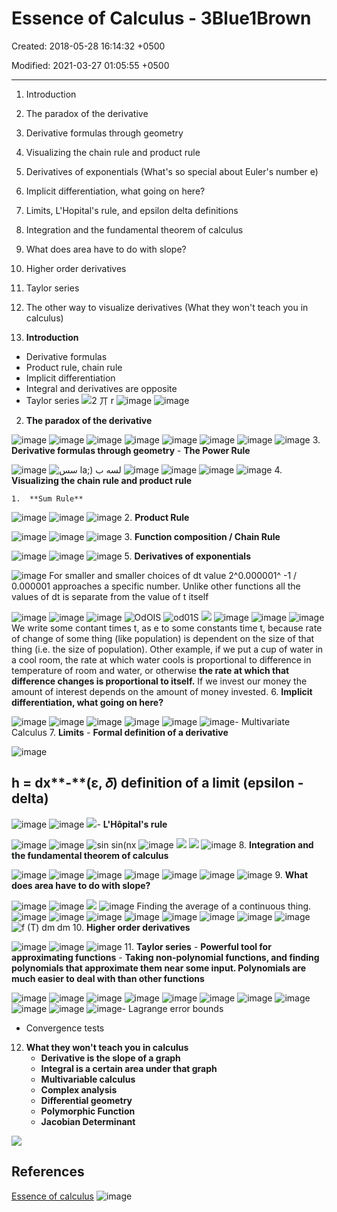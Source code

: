 # Essence of Calculus - 3Blue1Brown

Created: 2018-05-28 16:14:32 +0500

Modified: 2021-03-27 01:05:55 +0500

---

1. Introduction

2. The paradox of the derivative

3. Derivative formulas through geometry

4. Visualizing the chain rule and product rule

5. Derivatives of exponentials (What's so special about Euler's number e)

6. Implicit differentiation, what going on here?

7. Limits, L'Hopital's rule, and epsilon delta definitions

8. Integration and the fundamental theorem of calculus

9. What does area have to do with slope?

10. Higher order derivatives

11. Taylor series

12. The other way to visualize derivatives (What they won't teach you in calculus)
1. **Introduction**

- Derivative formulas
- Product rule, chain rule
- Implicit differentiation
- Integral and derivatives are opposite
- Taylor series
![2 丌 r ](media/Essence-of-Calculus---3Blue1Brown-image1.png)
![image](media/Essence-of-Calculus---3Blue1Brown-image2.png)
![image](media/Essence-of-Calculus---3Blue1Brown-image3.png)

2. **The paradox of the derivative**

![image](media/Essence-of-Calculus---3Blue1Brown-image4.png)
![image](media/Essence-of-Calculus---3Blue1Brown-image5.png)
![image](media/Essence-of-Calculus---3Blue1Brown-image6.png)
![image](media/Essence-of-Calculus---3Blue1Brown-image7.png)
![image](media/Essence-of-Calculus---3Blue1Brown-image8.png)
![image](media/Essence-of-Calculus---3Blue1Brown-image9.png)
![image](media/Essence-of-Calculus---3Blue1Brown-image10.png)
![image](media/Essence-of-Calculus---3Blue1Brown-image11.png)
3.  **Derivative formulas through geometry**
    -   **The Power Rule**

![image](media/Essence-of-Calculus---3Blue1Brown-image12.png)
![سس la;) لسه ب ](media/Essence-of-Calculus---3Blue1Brown-image13.png)
![image](media/Essence-of-Calculus---3Blue1Brown-image14.png)
![image](media/Essence-of-Calculus---3Blue1Brown-image15.png)
![image](media/Essence-of-Calculus---3Blue1Brown-image16.png)
![image](media/Essence-of-Calculus---3Blue1Brown-image17.png)
4.  **Visualizing the chain rule and product rule**

    1.  **Sum Rule**

![image](media/Essence-of-Calculus---3Blue1Brown-image18.png)
![image](media/Essence-of-Calculus---3Blue1Brown-image19.png)
![image](media/Essence-of-Calculus---3Blue1Brown-image20.png)
2.  **Product Rule**

![image](media/Essence-of-Calculus---3Blue1Brown-image21.png)
![image](media/Essence-of-Calculus---3Blue1Brown-image22.png)
![image](media/Essence-of-Calculus---3Blue1Brown-image23.png)
3.  **Function composition / Chain Rule**

![image](media/Essence-of-Calculus---3Blue1Brown-image24.png)
![image](media/Essence-of-Calculus---3Blue1Brown-image25.png)
![image](media/Essence-of-Calculus---3Blue1Brown-image26.png)
5.  **Derivatives of exponentials**

![image](media/Essence-of-Calculus---3Blue1Brown-image27.png)
For smaller and smaller choices of dt value 2^0.000001^ -1 / 0.000001 approaches a specific number. Unlike other functions all the values of dt is separate from the value of t itself

![image](media/Essence-of-Calculus---3Blue1Brown-image28.png)
![image](media/Essence-of-Calculus---3Blue1Brown-image29.png)
![image](media/Essence-of-Calculus---3Blue1Brown-image30.png)
![OdOIS ](media/Essence-of-Calculus---3Blue1Brown-image31.png)
![od01S ](media/Essence-of-Calculus---3Blue1Brown-image32.png)
![](media/Essence-of-Calculus---3Blue1Brown-image33.png)
![image](media/Essence-of-Calculus---3Blue1Brown-image34.png)
![image](media/Essence-of-Calculus---3Blue1Brown-image35.png)
![image](media/Essence-of-Calculus---3Blue1Brown-image36.png)
We write some contant times t, as e to some constants time t, because rate of change of some thing (like population) is dependent on the size of that thing (i.e. the size of population). Other example, if we put a cup of water in a cool room, the rate at which water cools is proportional to difference in temperature of room and water, or otherwise **the rate at which that difference changes is proportional to itself.** If we invest our money the amount of interest depends on the amount of money invested.
6.  **Implicit differentiation, what going on here?**

![image](media/Essence-of-Calculus---3Blue1Brown-image37.png)
![image](media/Essence-of-Calculus---3Blue1Brown-image38.png)
![image](media/Essence-of-Calculus---3Blue1Brown-image39.png)
![image](media/Essence-of-Calculus---3Blue1Brown-image40.png)
![image](media/Essence-of-Calculus---3Blue1Brown-image41.png)
![image](media/Essence-of-Calculus---3Blue1Brown-image42.png)-   Multivariate Calculus
7.  **Limits**
    -   **Formal definition of a derivative**

![image](media/Essence-of-Calculus---3Blue1Brown-image43.png)

## h = dx**-**(ε, 𝛿) definition of a limit (epsilon - delta)

![image](media/Essence-of-Calculus---3Blue1Brown-image44.png)
![image](media/Essence-of-Calculus---3Blue1Brown-image45.png)
![](media/Essence-of-Calculus---3Blue1Brown-image46.png)-   **L'Hôpital's rule**

![image](media/Essence-of-Calculus---3Blue1Brown-image47.png)
![image](media/Essence-of-Calculus---3Blue1Brown-image48.png)
![sin sin(nx ](media/Essence-of-Calculus---3Blue1Brown-image49.png)
![image](media/Essence-of-Calculus---3Blue1Brown-image50.png)
![](media/Essence-of-Calculus---3Blue1Brown-image51.png)
![](media/Essence-of-Calculus---3Blue1Brown-image52.png)
![image](media/Essence-of-Calculus---3Blue1Brown-image53.png)
8.  **Integration and the fundamental theorem of calculus**

![image](media/Essence-of-Calculus---3Blue1Brown-image54.png)
![image](media/Essence-of-Calculus---3Blue1Brown-image55.png)
![image](media/Essence-of-Calculus---3Blue1Brown-image56.png)
![image](media/Essence-of-Calculus---3Blue1Brown-image57.png)
![image](media/Essence-of-Calculus---3Blue1Brown-image58.png)
![image](media/Essence-of-Calculus---3Blue1Brown-image59.png)
![image](media/Essence-of-Calculus---3Blue1Brown-image60.png)
9.  **What does area have to do with slope?**

![image](media/Essence-of-Calculus---3Blue1Brown-image61.png)
![image](media/Essence-of-Calculus---3Blue1Brown-image62.png)
![](media/Essence-of-Calculus---3Blue1Brown-image63.png)
![image](media/Essence-of-Calculus---3Blue1Brown-image64.png)
Finding the average of a continuous thing.
![image](media/Essence-of-Calculus---3Blue1Brown-image65.png)
![image](media/Essence-of-Calculus---3Blue1Brown-image66.png)
![image](media/Essence-of-Calculus---3Blue1Brown-image67.png)
![image](media/Essence-of-Calculus---3Blue1Brown-image68.png)
![image](media/Essence-of-Calculus---3Blue1Brown-image69.png)
![image](media/Essence-of-Calculus---3Blue1Brown-image70.png)
![image](media/Essence-of-Calculus---3Blue1Brown-image71.png)
![image](media/Essence-of-Calculus---3Blue1Brown-image72.png)
![f (T) dm dm ](media/Essence-of-Calculus---3Blue1Brown-image73.png)
10. **Higher order derivatives**

![image](media/Essence-of-Calculus---3Blue1Brown-image74.png)
![image](media/Essence-of-Calculus---3Blue1Brown-image75.png)
![image](media/Essence-of-Calculus---3Blue1Brown-image76.png)
11. **Taylor series**
    -   **Powerful tool for approximating functions**
    -   **Taking non-polynomial functions, and finding polynomials that approximate them near some input. Polynomials are much easier to deal with than other functions**

![image](media/Essence-of-Calculus---3Blue1Brown-image77.png)
![image](media/Essence-of-Calculus---3Blue1Brown-image78.png)
![image](media/Essence-of-Calculus---3Blue1Brown-image79.png)
![image](media/Essence-of-Calculus---3Blue1Brown-image80.png)
![image](media/Essence-of-Calculus---3Blue1Brown-image81.png)
![image](media/Essence-of-Calculus---3Blue1Brown-image82.png)
![image](media/Essence-of-Calculus---3Blue1Brown-image83.png)
![image](media/Essence-of-Calculus---3Blue1Brown-image84.png)
![image](media/Essence-of-Calculus---3Blue1Brown-image85.png)
![image](media/Essence-of-Calculus---3Blue1Brown-image86.png)
![image](media/Essence-of-Calculus---3Blue1Brown-image87.png)-   Lagrange error bounds

- Convergence tests

12. **What they won't teach you in calculus**
    - **Derivative is the slope of a graph**
    - **Integral is a certain area under that graph**
    - **Multivariable calculus**
    - **Complex analysis**
    - **Differential geometry**
    - **Polymorphic Function**
    - **Jacobian Determinant**

![](media/Essence-of-Calculus---3Blue1Brown-image88.png)

## References

[Essence of calculus](https://www.youtube.com/playlist?list=PLZHQObOWTQDMsr9K-rj53DwVRMYO3t5Yr)
![image](media/Essence-of-Calculus---3Blue1Brown-image89.jpg)
